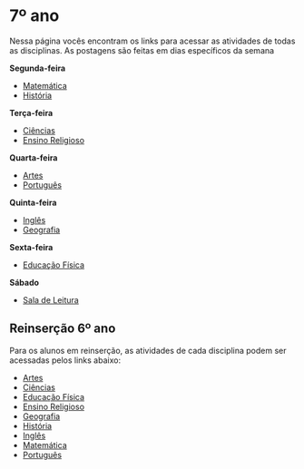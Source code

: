 # 7º ano
Nessa página vocês encontram os links para acessar as atividades de todas as disciplinas. As postagens são feitas em dias específicos da semana

**Segunda-feira**

- [Matemática](https://padlet.com/mkmdeoliveira/u235qg2c11gdqk66)
- [História](https://padlet.com/daianycrdemedeiros/oc0xhemqy9a15lkl)

**Terça-feira**

- [Ciências](https://padlet.com/fredericohorie/bjwr00kzhcsew307)
- [Ensino Religioso]()

**Quarta-feira**

- [Artes]()
- [Português](https://padlet.com/fredericohorie/zopskyd1jgmi032v)

**Quinta-feira**

- [Inglês]()
- [Geografia](https://padlet.com/HudsonEmanoel/7anogeo)

**Sexta-feira**

- [Educação Física]()

**Sábado**

- [Sala de Leitura]()

## Reinserção 6º ano

Para os alunos em reinserção, as atividades de cada disciplina podem ser acessadas pelos links abaixo:

- [Artes](https://padlet.com/fredericohorie/2gstwa1bv3jrmpxe)
- [Ciências](https://padlet.com/fredericohorie/z8nc4as0gkkkqgue)
- [Educação Física]()
- [Ensino Religioso]()
- [Geografia](https://padlet.com/fredericohorie/hu5rhlkidppwg99w)
- [História](https://padlet.com/fredericohorie/hfhk3jzsvy1tnlox)
- [Inglês]()
- [Matemática](https://padlet.com/fredericohorie/23hfazf6rte146cd)
- [Português](https://padlet.com/fredericohorie/ua1b8ht90z702i38)

